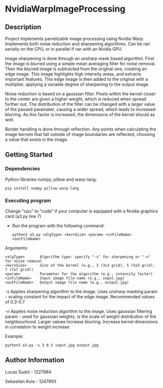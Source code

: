 # NvidiaWarpImageProcessing

## Description
Project implements parrelizable image processing using Nvidia Warp. Implements both noise reduction and sharpening algorithms. 
Can be ran serially on the CPU, or in parallel if ran with an Nvidia GPU. 

Image sharpening is done through an unsharp mask based algorithm. First the image is blurred using a simple mean averaging filter for noise removal. 
Then the blurred image is subtracted from the original one, creating an edge image. This image highlights high intensity areas, and extracts important features. 
This edge image is then added to the original with a multiplier, applying a variable degree of sharpening to the output image.

Noise reduction is based on a gaussian filter. Pixels within the kernel closer to the center are given a higher weight, which is reduced
when spread further out. The distribution of the filter can be changed with a larger value of the passed paramater, causing a wider spread, which 
leads to increased blurring. As this factor is increased, the dimensions of the kernel should as well.

Border handling is done through reflection. Any points when calculating the image kernels that fall outside of image boundaries are
reflected, choosing a value that exists in the image.


## Getting Started

### Dependencies
Python libraries numpy, pillow and warp-lang:
        
    pip install numpy pillow warp-lang

### Executing program
Change "cpu" to "cuda" if your computer is equipped with a Nvidia graphics card (a3.py line 7)

* Run the program with the following command: 
    ```
    python3 a3.py <algType> <kernSize> <param> <inFileName> <outFileName>
    ```

Arguments:
```
<algType>       Algorithm type: specify "-s" for sharpening or "-n" for noise removal
<kernSize>      Size of the kernel (e.g., 3 (3x3 grid), 5 (5x5 grid), 7 (7x7 grid))
<param>         Parameter for the algorithm (e.g., intensity factor)
<inFileName>    Input image file name (e.g., input.jpg)
<outFileName>   Output image file name (e.g., output.jpg)
```

-s Applies sharpening algorithm to the image. Uses unsharp masking
    param - scaling constant for the impact of the edge image. Recommended values of 0.3-0.7 

-n Applies noise reduction algorithm to the image. Uses gaussian filtering
    param - used for gaussian weights, is the scale of weight distribution of the neighbourhood. Larger values increase blurring. Increase kernel dimensions in correlation to weight increase

Example:
```
python3 a3.py -s 3 0.3 input.jpg output.jpg
```

## Author Information
Lucas Sudol - 1227984

Sebastian Kula - 1247993

